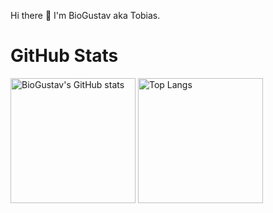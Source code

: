 Hi there 👋 I'm BioGustav aka Tobias.



<!--
**BioGustav/BioGustav** is a ✨ _special_ ✨ repository because its `README.md` (this file) appears on your GitHub profile.

Here are some ideas to get you started:

- 🔭 I’m currently working on ...
- 🌱 I’m currently learning ...
- 👯 I’m looking to collaborate on ...
- 🤔 I’m looking for help with ...
- 💬 Ask me about ...
- 📫 How to reach me: ...
- 😄 Pronouns: ...
- ⚡ Fun fact: ...
-->

# GitHub Stats

<img src="https://github-readme-stats.vercel.app/api?username=biogustav&show_icons=true&theme=ambient_gradient&bg_color=45,000000,440044&hide_border=true&rank_icon=github" alt="BioGustav's GitHub stats" style="height: 200px;"> <img src="https://github-readme-stats.vercel.app/api/top-langs/?username=biogustav&layout=compact&theme=ambient_gradient&bg_color=45,000000,440044&hide_border=true" alt="Top Langs" style="height: 200px;">
